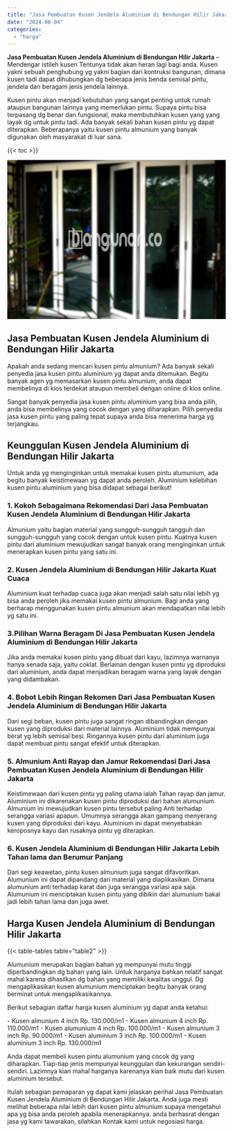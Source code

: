 ```yaml
---
title: "Jasa Pembuatan Kusen Jendela Aluminium di Bendungan Hilir Jakarta"
date: "2024-08-04"
categories: 
  - "harga"
---
```


**Jasa Pembuatan Kusen Jendela Aluminium di Bendungan Hilir Jakarta** – Mendengar istileh kusen Tentunya tidak akan heran lagi bagi anda. Kusen yakni sebuah penghubung yg yakni bagian dari kontruksi bangunan, dimana kusen tadi dapat dihubungkan dg beberapa jenis benda semisal pintu, jendela dan beragam jenis jendela lainnya.

Kusen pintu akan menjadi kebutuhan yang sangat penting untuk rumah ataupun bangunan lainnya yang memerlukan pintu. Supaya pintu bisa terpasang dg benar dan fungsional, maka membutuhkan kusen yang yang layak dg untuk pintu tadi. Ada banyak sekali bahan kusen pintu yg dapat diterapkan. Beberapanya yaitu kusen pintu almunium yang banyak digunakan oleh masyarakat di luar sana.

{{< toc >}}

![Jasa Pembuatan Kusen Jendela Aluminium di Bendungan Hilir Jakarta](/images/harga-kusen-jendela-alumunium-26.png)

## Jasa Pembuatan Kusen Jendela Aluminium di Bendungan Hilir Jakarta

Apakah anda sedang mencari kusen pintu almunium? Ada banyak sekali penyedia jasa kusen pintu aluminium yg dapat anda ditemukan. Begitu banyak agen yg memasarkan kusen pintu almunium, anda dapat membelinya di kios terdekat ataupun membeli dengan online di kios online.

Sangat banyak penyedia jasa kusen pintu aluminium yang bisa anda pilih, anda bisa membelinya yang cocok dengan yang diharapkan. Pilih penyedia jasa kusen pintu yang paling tepat supaya anda bisa menerima harga yg terjangkau.

## Keunggulan Kusen Jendela Aluminium di Bendungan Hilir Jakarta

Untuk anda yg menginginkan untuk memakai kusen pintu alumunium, ada begitu banyak keistimewaan yg dapat anda peroleh. Aluminium kelebihan kusen pintu aluminium yang bisa didapat sebagai berikut!

### 1\. Kokoh Sebagaimana Rekomendasi Dari Jasa Pembuatan Kusen Jendela Aluminium di Bendungan Hilir Jakarta

Almunium yaitu bagian material yang sungguh-sungguh tangguh dan sungguh-sungguh yang cocok dengan untuk kusen pintu. Kuatnya kusen pintu dari aluminium mewujudkan sangat banyak orang menginginkan untuk menerapkan kusen pintu yang satu ini.

### 2\. Kusen Jendela Aluminium di Bendungan Hilir Jakarta Kuat Cuaca

Aluminium kuat terhadap cuaca juga akan menjadi salah satu nilai lebih yg bisa anda peroleh jika memakai kusen pintu almunium. Bagi anda yang berharap menggunakan kusen pintu almunium akan mendapatkan nilai lebih yg satu ini.

### 3.Pilihan Warna Beragam Di Jasa Pembuatan Kusen Jendela Aluminium di Bendungan Hilir Jakarta

Jika anda memakai kusen pintu yang dibuat dari kayu, lazimnya warnanya hanya senada saja, yaitu coklat. Berlainan dengan kusen pintu yg diproduksi dari aluminium, anda dapat menjadikan beragam warna yang layak dengan yang didambakan.

### 4\. Bobot Lebih Ringan Rekomen Dari Jasa Pembuatan Kusen Jendela Aluminium di Bendungan Hilir Jakarta

Dari segi beban, kusen pintu juga sangat ringan dibandingkan dengan kusen yang diproduksi dari material lainnya. Aluminium tidak mempunyai berat yg lebih semisal besi. Ringannya kusen pintu dari aluminium juga dapat membuat pintu sangat efektif untuk diterapkan.

### 5\. Almunium Anti Rayap dan Jamur Rekomendasi Dari Jasa Pembuatan Kusen Jendela Aluminium di Bendungan Hilir Jakarta

Keistimewaan dari kusen pintu yg paling utama ialah Tahan rayap dan jamur. Aluminium ini dikarenakan kusen pintu diproduksi dari bahan alumunium. Almunium ini mewujudkan kusen pintu tersebut paling Anti terhadap serangga variasi apapun. Umumnya serangga akan gampang menyerang kusen yang diproduksi dari kayu. Aluminium ini dapat menyebabkan keroposnya kayu dan rusaknya pintu yg diterapkan.

### 6\. Kusen Jendela Aluminium di Bendungan Hilir Jakarta Lebih Tahan lama dan Berumur Panjang

Dari segi keawetan, pintu kusen almunium juga sangat difavoritkan. Alumunium ini dapat dipandang dari material yang diaplikasikan. Dimana alumunium anti terhadap karat dan juga serangga variasi apa saja. Alumunium ini menciptakan kusen pintu yang dibikin dari alumunium bakal jadi lebih tahan lama dan juga awet.

## Harga Kusen Jendela Aluminium di Bendungan Hilir Jakarta

{{< table-tables table="table2" >}}

Alumunium merupakan bagian bahan yg mempunyai mutu tinggi diperbandingkan dg bahan yang lain. Untuk harganya bahkan relatif sangat mahal karena dihasilkan dg bahan yang memiliki kwalitas unggul. Dg mengaplikasikan kusen alumunium menciptakan begitu banyak orang berminat untuk mengaplikasikannya.

Berikut sebagian daftar harga kusen aluminium yg dapat anda ketahui:

\- Kusen almunium 4 inch Rp. 130.000/m1 - Kusen almunium 4 inch Rp. 110.000/m1 - Kusen alumunium 4 inch Rp. 100.000/m1 - Kusen almunium 3 inch Rp. 90.000/m1 - Kusen aluminium 3 inch Rp. 100.000/m1 - Kusen aluminium 3 inch Rp. 130.000/m1

Anda dapat membeli kusen pintu alumunium yang cocok dg yang diharapkan. Tiap-tiap jenis mempunyai keunggulan dan kekurangan sendiri-sendiri. Lazimnya kian mahal harganya karenanya kian baik mutu dari kusen aluminium tersebut.

Itulah sebagian pemaparan yg dapat kami jelaskan perihal Jasa Pembuatan Kusen Jendela Aluminium di Bendungan Hilir Jakarta. Anda juga mesti melihat beberapa nilai lebih dari kusen pintu almunium supaya mengetahui apa yg bisa anda peroleh apabila menerapkannya. anda berhasrat dengan jasa yg kami tawarakan, silahkan Kontak kami untuk negosiasi harga.
